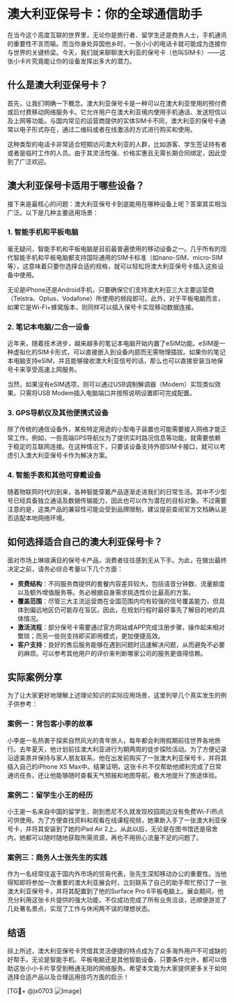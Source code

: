 # 澳大利亚保号卡：你的全球通信助手

在当今这个高度互联的世界里，无论你是旅行者、留学生还是商务人士，手机通讯的重要性不言而喻。而当你身处异国他乡时，一张小小的电话卡就可能成为连接你与世界的关键桥梁。今天，我们就来聊聊澳大利亚的保号卡（也叫SIM卡）——这张小卡片究竟能让你的设备发挥出多大的潜力。

## 什么是澳大利亚保号卡？

首先，让我们明确一下概念。澳大利亚保号卡是一种可以在澳大利亚使用的预付费或后付费移动网络服务卡。它允许用户在澳大利亚境内使用手机通话、发送短信以及上网等功能。与国内常见的运营商提供的实体SIM卡不同，澳大利亚的保号卡通常以电子形式存在，通过二维码或者在线激活的方式进行购买和使用。

这种类型的电话卡非常适合短期访问澳大利亚的人群，比如游客、学生签证持有者或者是临时工作的人员。由于其灵活性强、价格实惠且无需长期合同绑定，因此受到了广泛欢迎。

## 澳大利亚保号卡适用于哪些设备？

接下来是最核心的问题：澳大利亚保号卡到底能用在哪种设备上呢？答案其实相当广泛。以下是几种主要适用场景：

### 1. 智能手机和平板电脑

毫无疑问，智能手机和平板电脑是目前最普遍使用的移动设备之一。几乎所有的现代智能手机和平板电脑都支持国际通用的SIM卡标准（如nano-SIM、micro-SIM等），这意味着只要你选择合适的规格，就可以轻松将澳大利亚保号卡插入这些设备中使用。

无论是iPhone还是Android手机，只要确保它们支持澳大利亚三大主要运营商（Telstra、Optus、Vodafone）所使用的频段即可。此外，对于平板电脑而言，如果它是Wi-Fi+蜂窝版本，则同样可以插入保号卡实现移动数据连接。

### 2. 笔记本电脑/二合一设备

近年来，随着技术进步，越来越多的笔记本电脑开始内置了eSIM功能。eSIM是一种虚拟化的SIM卡形式，可以直接嵌入到设备内部而无需物理插拔。如果你的笔记本电脑支持eSIM，并且能够接收澳大利亚信号的话，那么也可以直接安装当地保号卡来享受高速上网服务。

当然，如果没有eSIM选项，则可以通过USB调制解调器（Modem）实现类似效果。只需将USB Modem插入电脑端口并按照说明设置即可完成配置。

### 3. GPS导航仪及其他便携式设备

除了传统的通信设备外，某些特定用途的小型电子装置也可能需要接入网络才能正常工作。例如，一些高端GPS导航仪为了提供实时路况信息等功能，就需要依赖于稳定的互联网连接。在这种情况下，只要该设备支持外部SIM卡接口，就可以考虑引入澳大利亚保号卡作为解决方案。

### 4. 智能手表和其他可穿戴设备

随着物联网时代的到来，各种智能穿戴产品逐渐走进我们的日常生活。其中不少型号已经具备独立通话及数据传输能力，因此也可以作为潜在的目标对象。不过需要注意的是，这类产品的兼容性可能会受到品牌限制，建议提前查阅官方文档确认是否适配本地网络环境。

## 如何选择适合自己的澳大利亚保号卡？

面对市场上琳琅满目的保号卡产品，消费者往往感到无从下手。为此，在做出最终决定之前，请务必综合考量以下几个方面：

- **资费结构**：不同服务商提供的套餐内容差异较大，包括语音分钟数、流量额度以及额外增值服务等。务必根据自身需求挑选性价比最高的方案。
- **覆盖范围**：尽管三大主流运营商在全国范围内均有较强的信号覆盖能力，但具体到偏远地区仍可能存在盲区。因此，在规划行程时最好事先了解目的地的具体情况。
- **激活流程**：部分保号卡需要通过官方网站或APP完成注册步骤，操作起来相对繁琐；而另一些则支持即买即用模式，更加便捷高效。
- **客户支持**：良好的售后服务能够在遇到问题时迅速解决问题，从而避免不必要的麻烦。可以参考其他用户的评价来判断哪家公司的服务更值得信赖。

## 实际案例分享

为了让大家更好地理解上述理论知识的实际应用场景，这里列举几个真实发生的例子供参考：

### 案例一：背包客小李的故事
小李是一名热衷于探索自然风光的青年旅人，每年都会利用假期前往世界各地旅行。去年夏天，他计划前往澳大利亚进行为期两周的徒步探险活动。为了方便记录沿途美景并保持与家人朋友联系，他在出发前购买了一张澳大利亚保号卡，并将其插入自己的iPhone XS Max中。结果证明，这张卡片不仅帮助他顺利完成了日常通讯任务，还让他能够随时查看天气预报和地图导航，极大地提升了旅途体验。

### 案例二：留学生小王的经历
小王是一名来自中国的留学生，刚到悉尼不久就发现校园周边没有免费Wi-Fi热点可供使用。为了方便查找资料和观看在线课程视频，她果断入手了一张澳大利亚保号卡，并将其安装到了她的iPad Air 2上。从此以后，无论是在图书馆还是宿舍内，她都可以随时随地获取所需资源，再也不用担心流量不足的问题了。

### 案例三：商务人士张先生的实践
作为一名经常往返于国内外市场的贸易代表，张先生深知移动办公的重要性。当他得知即将参加一次重要的澳大利亚展会时，立刻联系了自己的助手帮忙预订了一张澳大利亚保号卡，并将其配置到了他的Surface Pro 6平板电脑上。展会期间，他充分利用这张卡片提供的强大功能，不仅成功完成了所有业务洽谈，还顺便游览了几处著名景点，实现了工作与休闲两不误的理想状态。

## 结语

综上所述，澳大利亚保号卡凭借其灵活便捷的特点成为了众多海外用户不可或缺的好帮手。无论是智能手机、平板电脑还是其他智能设备，只要条件允许，都可以借助这张小小卡片享受到畅通无阻的网络服务。希望本文能为大家提供更多关于如何选择合适产品以及合理运用技巧方面的启示！

[TG💪+ @jx0703 ![Image](https://github.com/user-attachments/assets/dbca1d08-cadb-493c-b0ec-ad6f7a83f270)]